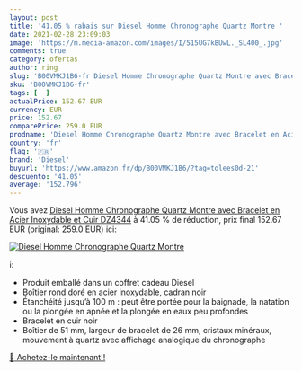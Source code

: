 ```yaml
---
layout: post
title: '41.05 % rabais sur Diesel Homme Chronographe Quartz Montre '
date: 2021-02-28 23:09:03
image: 'https://m.media-amazon.com/images/I/515UG7kBUwL._SL400_.jpg'
comments: true
category: ofertas
author: ring
slug: 'B00VMKJ1B6-fr Diesel Homme Chronographe Quartz Montre avec Bracelet en...'
sku: 'B00VMKJ1B6-fr'
tags: [  ]
actualPrice: 152.67 EUR
currency: EUR
price: 152.67
comparePrice: 259.0 EUR
prodname: 'Diesel Homme Chronographe Quartz Montre avec Bracelet en Acier Inoxydable et Cuir DZ4344'
country: 'fr'
flag: '🇫🇷'
brand: 'Diesel'
buyurl: 'https://www.amazon.fr/dp/B00VMKJ1B6/?tag=tolees0d-21'
descuento: '41.05'
average: '152.796'
---
```


Vous avez [Diesel Homme Chronographe Quartz Montre avec Bracelet en Acier Inoxydable et Cuir DZ4344](https://www.amazon.fr/dp/B00VMKJ1B6/?tag=tolees0d-21)  à  41.05 % de réduction, prix final  152.67 EUR (original: 259.0 EUR) ici:

[![Diesel Homme Chronographe Quartz Montre ](https://m.media-amazon.com/images/I/515UG7kBUwL._SL400_.jpg)](https://www.amazon.fr/dp/B00VMKJ1B6/?tag=tolees0d-21)

ℹ️:

- Produit emballé dans un coffret cadeau Diesel
- Boîtier rond doré en acier inoxydable, cadran noir
- Étanchéité jusqu’à 100 m : peut être portée pour la baignade, la natation ou la plongée en apnée et la plongée en eaux peu profondes
- Bracelet en cuir noir
- Boîtier de 51 mm, largeur de bracelet de 26 mm, cristaux minéraux, mouvement à quartz avec affichage analogique du chronographe

[🛒 Achetez-le maintenant!!](https://www.amazon.fr/dp/B00VMKJ1B6/?tag=tolees0d-21)
